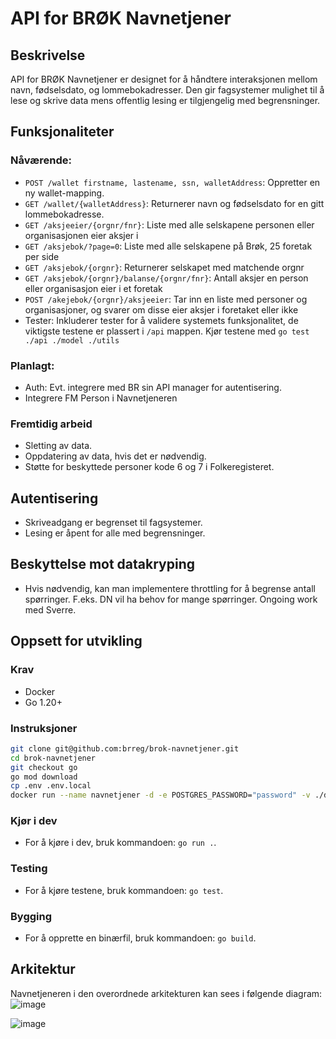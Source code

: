 # API for BRØK Navnetjener

## Beskrivelse

API for BRØK Navnetjener er designet for å håndtere interaksjonen mellom navn, fødselsdato, og lommebokadresser. Den gir fagsystemer mulighet til å lese og skrive data mens offentlig lesing er tilgjengelig med begrensninger.

## Funksjonaliteter

### Nåværende:

* `POST /wallet firstname, lastename, ssn, walletAddress`: Oppretter en ny wallet-mapping.
* `GET /wallet/{walletAddress}`: Returnerer navn og fødselsdato for en gitt lommebokadresse.
* `GET /aksjeeier/{orgnr/fnr}`: Liste med alle selskapene personen eller organisasjonen eier aksjer i
* `GET /aksjebok/?page=0`: Liste med alle selskapene på Brøk, 25 foretak per side
* `GET /aksjebok/{orgnr}`: Returnerer selskapet med matchende orgnr
* `GET /aksjebok/{orgnr}/balanse/{orgnr/fnr}`: Antall aksjer en person eller organisasjon eier i et foretak
* `POST /akejebok/{orgnr}/aksjeeier`: Tar inn en liste med personer og organisasjoner, og svarer om disse eier aksjer i foretaket eller ikke
* Tester: Inkluderer tester for å validere systemets funksjonalitet, de viktigste testene er plassert i `/api` mappen. Kjør testene med `go test ./api ./model ./utils`


### Planlagt:

* Auth: Evt. integrere med BR sin API manager for autentisering.
* Integrere FM Person i Navnetjeneren

### Fremtidig arbeid

* Sletting av data.
* Oppdatering av data, hvis det er nødvendig.
* Støtte for beskyttede personer kode 6 og 7 i Folkeregisteret.

## Autentisering

* Skriveadgang er begrenset til fagsystemer.
* Lesing er åpent for alle med begrensninger.

## Beskyttelse mot datakryping

* Hvis nødvendig, kan man implementere throttling for å begrense antall spørringer. F.eks. DN vil ha behov for mange spørringer. Ongoing work med Sverre.

## Oppsett for utvikling

### Krav

* Docker
* Go 1.20+

### Instruksjoner

```bash
git clone git@github.com:brreg/brok-navnetjener.git
cd brok-navnetjener
git checkout go
go mod download
cp .env .env.local
docker run --name navnetjener -d -e POSTGRES_PASSWORD="password" -v ./database/testdata.sql:/docker-entrypoint-initdb.d/testdata.sql -p 6666:6666 postgres -p 6666
```

### Kjør i dev

* For å kjøre i dev, bruk kommandoen: `go run .`.


### Testing

* For å kjøre testene, bruk kommandoen: `go test`.


### Bygging

* For å opprette en binærfil, bruk kommandoen: `go build`.

## Arkitektur

Navnetjeneren i den overordnede arkitekturen kan sees i følgende diagram:
![image](https://github.com/brreg/brok-navnetjener/assets/18251869/4929baf9-35b6-4dea-b21c-77d57f185608)


![image](https://github.com/brreg/brok-navnetjener/assets/877417/266b0aaa-81d1-4fa6-a1f3-a463f96bcca6)
